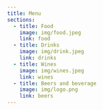 ```yaml
---
title: Menu
sections:
  - title: Food
    image: img/food.jpeg
    link: food
  - title: Drinks
    image: img/drink.jpeg
    link: drinks
  - title: Wines
    image: img/wines.jpeg
    link: wines
  - title: Beers and beverage
    image: img/logo.png
    link: beers
---
```

